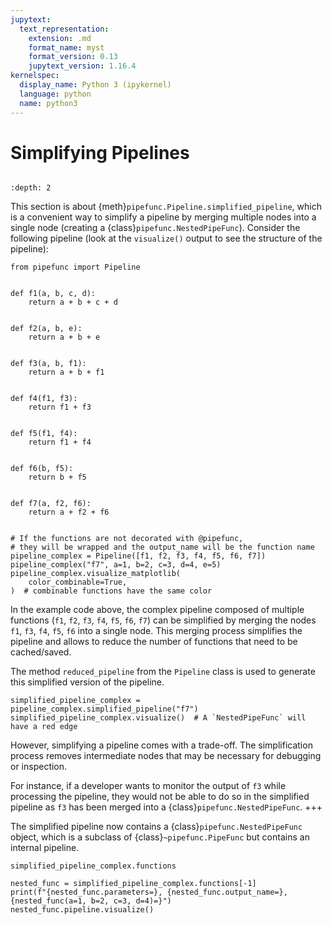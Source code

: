 ```yaml
---
jupytext:
  text_representation:
    extension: .md
    format_name: myst
    format_version: 0.13
    jupytext_version: 1.16.4
kernelspec:
  display_name: Python 3 (ipykernel)
  language: python
  name: python3
---
```


# Simplifying Pipelines

```{uvtip}
```

```{contents} ToC
:depth: 2
```

This section is about {meth}`pipefunc.Pipeline.simplified_pipeline`, which is a convenient way to simplify a pipeline by merging multiple nodes into a single node (creating a {class}`pipefunc.NestedPipeFunc`).
Consider the following pipeline (look at the `visualize()` output to see the structure of the pipeline):

```{code-cell} ipython3
from pipefunc import Pipeline


def f1(a, b, c, d):
    return a + b + c + d


def f2(a, b, e):
    return a + b + e


def f3(a, b, f1):
    return a + b + f1


def f4(f1, f3):
    return f1 + f3


def f5(f1, f4):
    return f1 + f4


def f6(b, f5):
    return b + f5


def f7(a, f2, f6):
    return a + f2 + f6


# If the functions are not decorated with @pipefunc,
# they will be wrapped and the output_name will be the function name
pipeline_complex = Pipeline([f1, f2, f3, f4, f5, f6, f7])
pipeline_complex("f7", a=1, b=2, c=3, d=4, e=5)
pipeline_complex.visualize_matplotlib(
    color_combinable=True,
)  # combinable functions have the same color
```

In the example code above, the complex pipeline composed of multiple functions (`f1`, `f2`, `f3`, `f4`, `f5`, `f6`, `f7`) can be simplified by merging the nodes `f1`, `f3`, `f4`, `f5`, `f6` into a single node.
This merging process simplifies the pipeline and allows to reduce the number of functions that need to be cached/saved.

The method `reduced_pipeline` from the `Pipeline` class is used to generate this simplified version of the pipeline.

```{code-cell} ipython3
simplified_pipeline_complex = pipeline_complex.simplified_pipeline("f7")
simplified_pipeline_complex.visualize()  # A `NestedPipeFunc` will have a red edge
```

However, simplifying a pipeline comes with a trade-off. The simplification process removes intermediate nodes that may be necessary for debugging or inspection.

For instance, if a developer wants to monitor the output of `f3` while processing the pipeline, they would not be able to do so in the simplified pipeline as `f3` has been merged into a {class}`pipefunc.NestedPipeFunc`.
+++

The simplified pipeline now contains a {class}`pipefunc.NestedPipeFunc` object, which is a subclass of {class}`~pipefunc.PipeFunc` but contains an internal pipeline.

```{code-cell} ipython3
simplified_pipeline_complex.functions
```

```{code-cell} ipython3
nested_func = simplified_pipeline_complex.functions[-1]
print(f"{nested_func.parameters=}, {nested_func.output_name=}, {nested_func(a=1, b=2, c=3, d=4)=}")
nested_func.pipeline.visualize()
```
